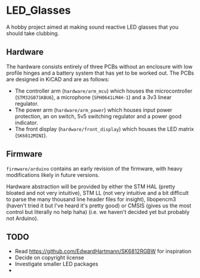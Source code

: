 # LED_Glasses
A hobby project aimed at making sound reactive LED glasses that you should take clubbing.

## Hardware

The hardware consists entirely of three PCBs without an enclosure with low profile hinges and a battery system that has yet to be worked out. The PCBs are designed in KiCAD and are as follows:

- The controller arm (`hardware/arm_mcu`) which houses the microcontroller (`STM32G071KBU6`), a microphone (`SPH0641LM4H-1`) and a 3v3 linear regulator.
- The power arm (`hardware/arm_power`) which houses input power protection, an on switch, 5v5 switching regulator and a power good indicator.
- The front display (`hardware/front_display`) which houses the LED matrix (`SK6812MINI`).

## Firmware

`firmware/arduino` contains an early revision of the firmware, with heavy modifications likely in future versions.

Hardware abstraction will be provided by either the STM HAL (pretty bloated and not very intuitive), STM LL (not very intuitive and a bit difficult to parse the many thousand line header files for insight), libopencm3 (haven't tried it but I've heard it's pretty good) or CMSIS (gives us the most control but literally no help haha) (i.e. we haven't decided yet but probably not Arduino).

## TODO

- Read https://github.com/EdwardHartmann/SK6812RGBW for inspiration
- Decide on copyright license
- Investigate smaller LED packages
- 
